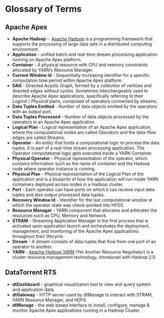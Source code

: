 Glossary of Terms
================================================================================

Apache Apex
-----------

- **Apache Hadoop** -  [Apache Hadoop](http://hadoop.apache.org/) is a programming framework that supports the processing of large data sets in a distributed computing environment.
- **Application** - unified batch and real-time stream processing application running on Apache Apex platform.
- **Container** - A physical resource with CPU and memory constraints allocated by YARN’s Resource Manager.
- **Current Window Id** - Sequentially increasing identifier for a specific computation time period within Apache Apex platform.
- **DAG** - Directed Acyclic Graph, formed by a collection of vertices and directed edges without cycles.  Sometimes interchangeably used to describe Apache Apex applications, specifically referring to their *Logical* / *Physical* plans, composed of operators connected by streams.
- **Data Tuples Emitted** - Number of data objects emitted by the operators with an output port.
- **Data Tuples Processed** - Number of data objects processed by the operators in an Apache Apex application.
- **Logical Plan** - Logical representation of an Apache Apex application, where the computational nodes are called *Operators* and the data-flow edges are called *Streams*.
- **Operator** - An entity that holds a computational logic to process the data tuples. It is part of a real-time stream processing application. The Operator computational logic gets executed inside a YARN Container.
- **Physical Operator** - Physical representation of the operator, which contains information such as the name of container and the Hadoop node where operator instance is running.
- **Physical Plan** - Physical representation of the Logical Plan of the application and is a blueprint of how the application will run inside YARN containers deployed across nodes in a Hadoop cluster.
- **Port** - Each operator can have ports on which it can receive input data tuples and also output processed data tuples.
- **Recovery Window Id** - Identifier for the last computational window at which the operator state was check-pointed into HFDS.
- **Resource Manager** - YARN component that allocates and arbitrates the resources such as CPU, Memory and Network.
- **STRAM** - Streaming Application Manager is the first process that is activated upon application launch and orchestrates the deployment, management, and monitoring of the Apache Apex applications throughout their lifecycle.
- **Stream** - A stream consists of data tuples that flow from one port of an operator to another.
- **YARN** - [Apache Hadoop YARN](http://hadoop.apache.org/docs/current2/hadoop-yarn/hadoop-yarn-site/YARN.html) (Yet Another Resource Negotiator) is a cluster resource management technology, introduced with Hadoop 2.0.

DataTorrent RTS
---------------

- **dtDashboard** - graphical visualization tool to view and query system and application data.
- **dtGateway** - HTTP server used by dtManage to interact with STRAM, YARN Resource Manager, and HDFS
- **dtManage** - the web based interface to install, configure, manage & monitor Apache Apex applications running in a Hadoop Cluster


